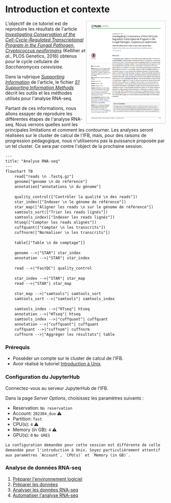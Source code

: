 # Introduction et contexte

<img align="right" width="250px" 
    src="img/plos_genetics_2016.png"
    alt="Snapshot of the 2016 PLOS Genetics paper">

L'objectif de ce tutoriel est de reproduire les résultats de l'article [*Investigating Conservation of the Cell-Cycle-Regulated Transcriptional Program in the Fungal Pathogen, Cryptococcus neoformans*](https://journals.plos.org/plosgenetics/article?id=10.1371/journal.pgen.1006453) (Kelliher *et al.*, PLOS Genetics, 2016) obtenus pour le cycle cellulaire de *Saccharomyces cerevisiae*.

Dans la rubrique [*Supporting Information*](https://journals.plos.org/plosgenetics/article?id=10.1371/journal.pgen.1006453#sec011) de l'article, le fichier [*S1 Supporting Information Methods*](https://doi.org/10.1371/journal.pgen.1006453.s001) décrit les outils et les méthodes utilisés pour l'analyse RNA-seq.

Partant de ces informations, nous allons essayer de reproduire les différentes étapes de l'analyse RNA-seq. Nous verrons quelles sont les principales limitations et comment les contourner. Les analyses seront réalisées sur le cluster de calcul de l'IFB, mais, pour des raisons de progression pédagogique, nous n'utiliserons pas la puissance proposée par un tel cluster. Ce sera par contre l'object de la prochaine session.

```{mermaid}
---
title: "Analyse RNA-seq"
---
flowchart TB
	read["reads \n .fastq.gz"]
    genome["genome \n de référence"]
    annotation["annotations \n du génome"]

    quality_control(["Contrôler la qualité \n des reads"])
    star_index(["Indexer \n le génome de référence"])
    star_map(["Aligner les reads \n sur le génome de référence"])
    samtools_sort(["Trier les reads lignés"])
    samtools_index(["Indexer les reads lignés"])
    htseq(["Compter les reads alignés"])
    cuffquant(["Compter \n les transcrits"])
    cuffnorm(["Normaliser \n les transcrits"])

    table[["Table \n de comptage"]]

    genome -->|"STAR"| star_index
    annotation -->|"STAR"| star_index
    
    read -->|"FastQC"| quality_control
    
    star_index -->|"STAR"| star_map
    read -->|"STAR"| star_map

    star_map -->|"samtools"| samtools_sort
    samtools_sort -->|"samtools"| samtools_index

    samtools_index -->|"HTseq"| htseq
    annotation -->|"HTseq"| htseq 
    samtools_index -->|"cuffquant"| cuffquant
    annotation -->|"cuffquant"| cuffquant
    cuffquant -->|"cuffnom"| cuffnorm
    cuffnorm -->|"Aggréger les résultats"| table 
```

### Prérequis

- Posséder un compte sur le cluster de calcul de l'IFB.
- Avoir réalisé le tutoriel [Introduction à Unix](../tutorial_1/tutorial.md).

### Configuration du JupyterHub

Connectez-vous au serveur JupyterHub de l'IFB.

Dans la page *Server Options*, choisissez les paramètres suivants :
- Reservation: `No reservation` 
- Account: `202304_duo`  ⚠️
- Partition: `fast`
- CPU(s): `4`  ⚠️
- Memory (in GB): `4`  ⚠️
- GPU(s): `0` `No GRES`

```{warning}
La configuration demandée pour cette session est différente de celle demandée pour l'introduction à Unix. Soyez particulièrement attentif aux paramètres `Account`, `CPU(s)` et `Memory (in GB)`.
```

### Analyse de données RNA-seq

1. [Préparer l'environnement logiciel](1_preparer_logiciels_module.md)
1. [Préparer les données](2_preparer_donnees.md)
1. [Analyser les données RNA-seq](3_analyser.md)
1. [Automatiser l'analyse RNA-seq](4_automatiser.md)

